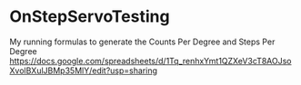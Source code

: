 # OnStepServoTesting
My running formulas to generate the Counts Per Degree and Steps Per Degree
https://docs.google.com/spreadsheets/d/1Tq_renhxYmt1QZXeV3cT8AOJsoXvolBXulJBMp35MlY/edit?usp=sharing








